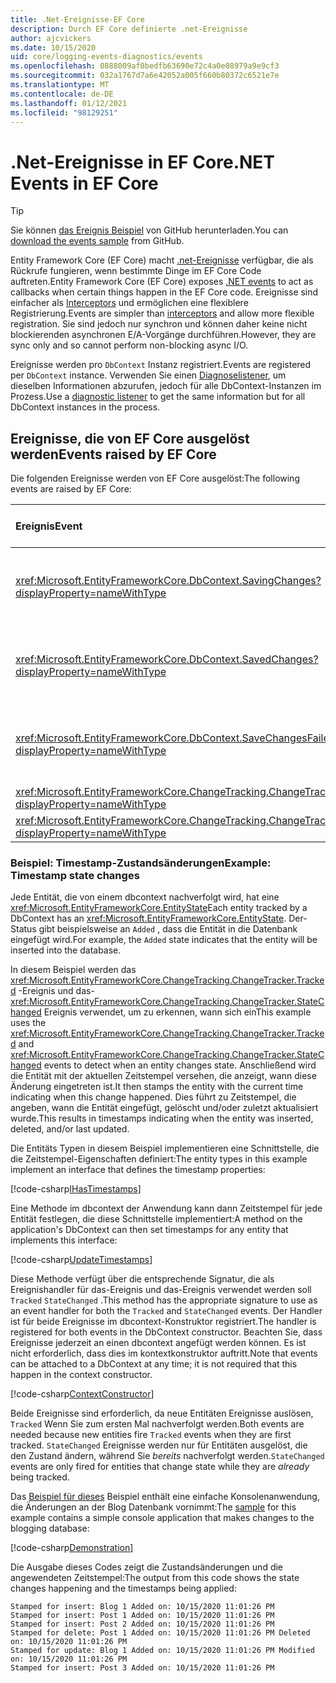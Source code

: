 ```yaml
---
title: .Net-Ereignisse-EF Core
description: Durch EF Core definierte .net-Ereignisse
author: ajcvickers
ms.date: 10/15/2020
uid: core/logging-events-diagnostics/events
ms.openlocfilehash: 0888009af0bedfb63690e72c4a0e08979a9e9cf3
ms.sourcegitcommit: 032a1767d7a6e42052a005f660b80372c6521e7e
ms.translationtype: MT
ms.contentlocale: de-DE
ms.lasthandoff: 01/12/2021
ms.locfileid: "98129251"
---
```

# <a name="net-events-in-ef-core"></a><span data-ttu-id="c27bb-103">.Net-Ereignisse in EF Core</span><span class="sxs-lookup"><span data-stu-id="c27bb-103">.NET Events in EF Core</span></span>

> [!TIP]
> <span data-ttu-id="c27bb-104">Sie können [das Ereignis Beispiel](https://github.com/dotnet/EntityFramework.Docs/tree/master/samples/core/Miscellaneous/Events) von GitHub herunterladen.</span><span class="sxs-lookup"><span data-stu-id="c27bb-104">You can [download the events sample](https://github.com/dotnet/EntityFramework.Docs/tree/master/samples/core/Miscellaneous/Events) from GitHub.</span></span>

<span data-ttu-id="c27bb-105">Entity Framework Core (EF Core) macht [.net-Ereignisse](/dotnet/standard/events/) verfügbar, die als Rückrufe fungieren, wenn bestimmte Dinge im EF Core Code auftreten.</span><span class="sxs-lookup"><span data-stu-id="c27bb-105">Entity Framework Core (EF Core) exposes [.NET events](/dotnet/standard/events/) to act as callbacks when certain things happen in the EF Core code.</span></span> <span data-ttu-id="c27bb-106">Ereignisse sind einfacher als [Interceptors](xref:core/logging-events-diagnostics/interceptors) und ermöglichen eine flexiblere Registrierung.</span><span class="sxs-lookup"><span data-stu-id="c27bb-106">Events are simpler than [interceptors](xref:core/logging-events-diagnostics/interceptors) and allow more flexible registration.</span></span> <span data-ttu-id="c27bb-107">Sie sind jedoch nur synchron und können daher keine nicht blockierenden asynchronen E/A-Vorgänge durchführen.</span><span class="sxs-lookup"><span data-stu-id="c27bb-107">However, they are sync only and so cannot perform non-blocking async I/O.</span></span>

<span data-ttu-id="c27bb-108">Ereignisse werden pro `DbContext` Instanz registriert.</span><span class="sxs-lookup"><span data-stu-id="c27bb-108">Events are registered per `DbContext` instance.</span></span> <span data-ttu-id="c27bb-109">Verwenden Sie einen [Diagnoselistener](xref:core/logging-events-diagnostics/diagnostic-listeners), um dieselben Informationen abzurufen, jedoch für alle DbContext-Instanzen im Prozess.</span><span class="sxs-lookup"><span data-stu-id="c27bb-109">Use a [diagnostic listener](xref:core/logging-events-diagnostics/diagnostic-listeners) to get the same information but for all DbContext instances in the process.</span></span>

## <a name="events-raised-by-ef-core"></a><span data-ttu-id="c27bb-110">Ereignisse, die von EF Core ausgelöst werden</span><span class="sxs-lookup"><span data-stu-id="c27bb-110">Events raised by EF Core</span></span>

<span data-ttu-id="c27bb-111">Die folgenden Ereignisse werden von EF Core ausgelöst:</span><span class="sxs-lookup"><span data-stu-id="c27bb-111">The following events are raised by EF Core:</span></span>

| <span data-ttu-id="c27bb-112">Ereignis</span><span class="sxs-lookup"><span data-stu-id="c27bb-112">Event</span></span> | <span data-ttu-id="c27bb-113">Eingeführt in Version</span><span class="sxs-lookup"><span data-stu-id="c27bb-113">Version introduced</span></span> | <span data-ttu-id="c27bb-114">Wenn ausgelöst</span><span class="sxs-lookup"><span data-stu-id="c27bb-114">When raised</span></span>
|:------|--------------------|-------
| <xref:Microsoft.EntityFrameworkCore.DbContext.SavingChanges?displayProperty=nameWithType> | <span data-ttu-id="c27bb-115">5.0</span><span class="sxs-lookup"><span data-stu-id="c27bb-115">5.0</span></span> | <span data-ttu-id="c27bb-116">Am Anfang von <xref:Microsoft.EntityFrameworkCore.DbContext.SaveChanges%2A> oder <xref:Microsoft.EntityFrameworkCore.DbContext.SaveChangesAsync%2A></span><span class="sxs-lookup"><span data-stu-id="c27bb-116">At the start of <xref:Microsoft.EntityFrameworkCore.DbContext.SaveChanges%2A> or <xref:Microsoft.EntityFrameworkCore.DbContext.SaveChangesAsync%2A></span></span>
| <xref:Microsoft.EntityFrameworkCore.DbContext.SavedChanges?displayProperty=nameWithType> | <span data-ttu-id="c27bb-117">5.0</span><span class="sxs-lookup"><span data-stu-id="c27bb-117">5.0</span></span> | <span data-ttu-id="c27bb-118">Am Ende eines erfolgreichen <xref:Microsoft.EntityFrameworkCore.DbContext.SaveChanges%2A> oder <xref:Microsoft.EntityFrameworkCore.DbContext.SaveChangesAsync%2A></span><span class="sxs-lookup"><span data-stu-id="c27bb-118">At the end of a successful <xref:Microsoft.EntityFrameworkCore.DbContext.SaveChanges%2A> or <xref:Microsoft.EntityFrameworkCore.DbContext.SaveChangesAsync%2A></span></span>
| <xref:Microsoft.EntityFrameworkCore.DbContext.SaveChangesFailed?displayProperty=nameWithType> | <span data-ttu-id="c27bb-119">5.0</span><span class="sxs-lookup"><span data-stu-id="c27bb-119">5.0</span></span> | <span data-ttu-id="c27bb-120">Am Ende einer fehlgeschlagenen <xref:Microsoft.EntityFrameworkCore.DbContext.SaveChanges%2A> oder <xref:Microsoft.EntityFrameworkCore.DbContext.SaveChangesAsync%2A></span><span class="sxs-lookup"><span data-stu-id="c27bb-120">At the end of a failed <xref:Microsoft.EntityFrameworkCore.DbContext.SaveChanges%2A> or <xref:Microsoft.EntityFrameworkCore.DbContext.SaveChangesAsync%2A></span></span>
| <xref:Microsoft.EntityFrameworkCore.ChangeTracking.ChangeTracker.Tracked?displayProperty=nameWithType> | <span data-ttu-id="c27bb-121">2.1</span><span class="sxs-lookup"><span data-stu-id="c27bb-121">2.1</span></span> | <span data-ttu-id="c27bb-122">Wenn eine Entität vom Kontext nachverfolgt wird</span><span class="sxs-lookup"><span data-stu-id="c27bb-122">When an entity is tracked by the context</span></span>
| <xref:Microsoft.EntityFrameworkCore.ChangeTracking.ChangeTracker.StateChanged?displayProperty=nameWithType> | <span data-ttu-id="c27bb-123">2.1</span><span class="sxs-lookup"><span data-stu-id="c27bb-123">2.1</span></span> | <span data-ttu-id="c27bb-124">Wenn eine nach verfolgte Entität ihren Zustand ändert</span><span class="sxs-lookup"><span data-stu-id="c27bb-124">When a tracked entity changes its state</span></span>

### <a name="example-timestamp-state-changes"></a><span data-ttu-id="c27bb-125">Beispiel: Timestamp-Zustandsänderungen</span><span class="sxs-lookup"><span data-stu-id="c27bb-125">Example: Timestamp state changes</span></span>

<span data-ttu-id="c27bb-126">Jede Entität, die von einem dbcontext nachverfolgt wird, hat eine <xref:Microsoft.EntityFrameworkCore.EntityState></span><span class="sxs-lookup"><span data-stu-id="c27bb-126">Each entity tracked by a DbContext has an <xref:Microsoft.EntityFrameworkCore.EntityState>.</span></span> <span data-ttu-id="c27bb-127">Der-Status gibt beispielsweise an `Added` , dass die Entität in die Datenbank eingefügt wird.</span><span class="sxs-lookup"><span data-stu-id="c27bb-127">For example, the `Added` state indicates that the entity will be inserted into the database.</span></span>

<span data-ttu-id="c27bb-128">In diesem Beispiel werden das <xref:Microsoft.EntityFrameworkCore.ChangeTracking.ChangeTracker.Tracked> -Ereignis und das- <xref:Microsoft.EntityFrameworkCore.ChangeTracking.ChangeTracker.StateChanged> Ereignis verwendet, um zu erkennen, wann sich ein</span><span class="sxs-lookup"><span data-stu-id="c27bb-128">This example uses the <xref:Microsoft.EntityFrameworkCore.ChangeTracking.ChangeTracker.Tracked> and <xref:Microsoft.EntityFrameworkCore.ChangeTracking.ChangeTracker.StateChanged> events to detect when an entity changes state.</span></span> <span data-ttu-id="c27bb-129">Anschließend wird die Entität mit der aktuellen Zeitstempel versehen, die anzeigt, wann diese Änderung eingetreten ist.</span><span class="sxs-lookup"><span data-stu-id="c27bb-129">It then stamps the entity with the current time indicating when this change happened.</span></span> <span data-ttu-id="c27bb-130">Dies führt zu Zeitstempel, die angeben, wann die Entität eingefügt, gelöscht und/oder zuletzt aktualisiert wurde.</span><span class="sxs-lookup"><span data-stu-id="c27bb-130">This results in timestamps indicating when the entity was inserted, deleted, and/or last updated.</span></span>

<span data-ttu-id="c27bb-131">Die Entitäts Typen in diesem Beispiel implementieren eine Schnittstelle, die die Zeitstempel-Eigenschaften definiert:</span><span class="sxs-lookup"><span data-stu-id="c27bb-131">The entity types in this example implement an interface that defines the timestamp properties:</span></span>

<!--
public interface IHasTimestamps
{
    DateTime? Added { get; set; }
    DateTime? Deleted { get; set; }
    DateTime? Modified { get; set; }
}
-->
[!code-csharp[IHasTimestamps](../../../samples/core/Miscellaneous/Events/Program.cs?name=IHasTimestamps)]

<span data-ttu-id="c27bb-132">Eine Methode im dbcontext der Anwendung kann dann Zeitstempel für jede Entität festlegen, die diese Schnittstelle implementiert:</span><span class="sxs-lookup"><span data-stu-id="c27bb-132">A method on the application's DbContext can then set timestamps for any entity that implements this interface:</span></span>

<!--
    private static void UpdateTimestamps(object sender, EntityEntryEventArgs e)
    {
        if (e.Entry.Entity is IHasTimestamps entityWithTimestamps)
        {
            switch (e.Entry.State)
            {
                case EntityState.Deleted:
                    entityWithTimestamps.Deleted = DateTime.UtcNow;
                    Console.WriteLine($"Stamped for delete: {e.Entry.Entity}");
                    break;
                case EntityState.Modified:
                    entityWithTimestamps.Modified = DateTime.UtcNow;
                    Console.WriteLine($"Stamped for update: {e.Entry.Entity}");
                    break;
                case EntityState.Added:
                    entityWithTimestamps.Added = DateTime.UtcNow;
                    Console.WriteLine($"Stamped for insert: {e.Entry.Entity}");
                    break;
            }
        }
    }
-->
[!code-csharp[UpdateTimestamps](../../../samples/core/Miscellaneous/Events/Program.cs?name=UpdateTimestamps)]

<span data-ttu-id="c27bb-133">Diese Methode verfügt über die entsprechende Signatur, die als Ereignishandler für das-Ereignis und das-Ereignis verwendet werden soll `Tracked` `StateChanged` .</span><span class="sxs-lookup"><span data-stu-id="c27bb-133">This method has the appropriate signature to use as an event handler for both the `Tracked` and `StateChanged` events.</span></span> <span data-ttu-id="c27bb-134">Der Handler ist für beide Ereignisse im dbcontext-Konstruktor registriert.</span><span class="sxs-lookup"><span data-stu-id="c27bb-134">The handler is registered for both events in the DbContext constructor.</span></span> <span data-ttu-id="c27bb-135">Beachten Sie, dass Ereignisse jederzeit an einen dbcontext angefügt werden können. Es ist nicht erforderlich, dass dies im kontextkonstruktor auftritt.</span><span class="sxs-lookup"><span data-stu-id="c27bb-135">Note that events can be attached to a DbContext at any time; it is not required that this happen in the context constructor.</span></span>

<!--
    public BlogsContext()
    {
        ChangeTracker.StateChanged += UpdateTimestamps;
        ChangeTracker.Tracked += UpdateTimestamps;
    }
-->
[!code-csharp[ContextConstructor](../../../samples/core/Miscellaneous/Events/Program.cs?name=ContextConstructor)]

<span data-ttu-id="c27bb-136">Beide Ereignisse sind erforderlich, da neue Entitäten Ereignisse auslösen, `Tracked` Wenn Sie zum ersten Mal nachverfolgt werden.</span><span class="sxs-lookup"><span data-stu-id="c27bb-136">Both events are needed because new entities fire `Tracked` events when they are first tracked.</span></span> <span data-ttu-id="c27bb-137">`StateChanged` Ereignisse werden nur für Entitäten ausgelöst, die den Zustand ändern, während Sie _bereits_ nachverfolgt werden.</span><span class="sxs-lookup"><span data-stu-id="c27bb-137">`StateChanged` events are only fired for entities that change state while they are _already_ being tracked.</span></span>

<span data-ttu-id="c27bb-138">Das [Beispiel für dieses](https://github.com/dotnet/EntityFramework.Docs/tree/master/samples/core/Miscellaneous/Events) Beispiel enthält eine einfache Konsolenanwendung, die Änderungen an der Blog Datenbank vornimmt:</span><span class="sxs-lookup"><span data-stu-id="c27bb-138">The [sample](https://github.com/dotnet/EntityFramework.Docs/tree/master/samples/core/Miscellaneous/Events) for this example contains a simple console application that makes changes to the blogging database:</span></span>

<!--
        using (var context = new BlogsContext())
        {
            context.Database.EnsureDeleted();
            context.Database.EnsureCreated();

            context.Add(
                new Blog
                {
                    Id = 1,
                    Name = "EF Blog",
                    Posts =
                    {
                        new Post { Id = 1, Title = "EF Core 3.1!" },
                        new Post { Id = 2, Title = "EF Core 5.0!" }
                    }
                });

            context.SaveChanges();
        }

        using (var context = new BlogsContext())
        {
            var blog = context.Blogs.Include(e => e.Posts).Single();

            blog.Name = "EF Core Blog";
            context.Remove(blog.Posts.First());
            blog.Posts.Add(new Post { Id = 3, Title = "EF Core 6.0!" });

            context.SaveChanges();
        }
-->
[!code-csharp[Demonstration](../../../samples/core/Miscellaneous/Events/Program.cs?name=Demonstration)]

<span data-ttu-id="c27bb-139">Die Ausgabe dieses Codes zeigt die Zustandsänderungen und die angewendeten Zeitstempel:</span><span class="sxs-lookup"><span data-stu-id="c27bb-139">The output from this code shows the state changes happening and the timestamps being applied:</span></span>

```output
Stamped for insert: Blog 1 Added on: 10/15/2020 11:01:26 PM
Stamped for insert: Post 1 Added on: 10/15/2020 11:01:26 PM
Stamped for insert: Post 2 Added on: 10/15/2020 11:01:26 PM
Stamped for delete: Post 1 Added on: 10/15/2020 11:01:26 PM Deleted on: 10/15/2020 11:01:26 PM
Stamped for update: Blog 1 Added on: 10/15/2020 11:01:26 PM Modified on: 10/15/2020 11:01:26 PM
Stamped for insert: Post 3 Added on: 10/15/2020 11:01:26 PM
```
